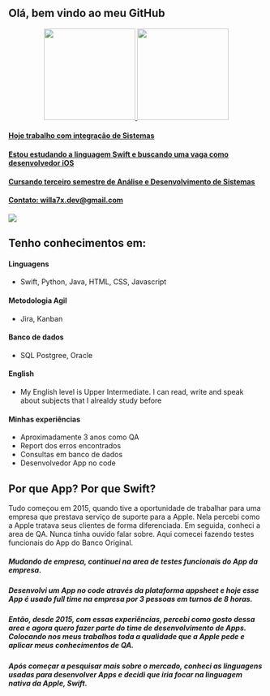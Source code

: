 ## Olá, bem vindo ao meu GitHub

<div align="center">
  <a href="https://github.com/willa7x">
  <img height="180em" src="https://github-readme-stats.vercel.app/api?username=willa7x&show_icons=true&theme=merko&include_all_commits=true&count_private=true"/>
  <img height="180em" src="https://github-readme-stats.vercel.app/api/top-langs/?username=willa7x&layout=compact&langs_count=7&theme=merko"/>
</div>

#### Hoje trabalho com integração de Sistemas
#### Estou estudando a linguagem Swift e buscando uma vaga como desenvolvedor iOS
#### Cursando terceiro semestre de Análise e Desenvolvimento de Sistemas
#### Contato: willa7x.dev@gmail.com
    
  <a href="https://www.linkedin.com/in/williamalessandrobatista/" target="_blank"><img src="https://img.shields.io/badge/-LinkedIn-%230077B5?style=for-the-badge&logo=linkedin&logoColor=white" target="_blank"></a> 

## Tenho conhecimentos em:
  
#### Linguagens        
- Swift, Python, Java, HTML, CSS, Javascript
  
#### Metodologia Agil
- Jira, Kanban

#### Banco de dados
- SQL Postgree, Oracle

#### English
- My English level is Upper Intermediate. I can read, write and speak about subjects that I alrealdy study before

#### Minhas experiências
- Aproximadamente 3 anos como QA
- Report dos erros encontrados
- Consultas em banco de dados
- Desenvolvedor App no code 

## Por que App? Por que Swift?

Tudo começou em 2015, quando tive a oportunidade de trabalhar para uma empresa que prestava serviço de suporte para a Apple. Nela percebi como a Apple tratava seus clientes de forma diferenciada. 
Em seguida, conheci a area de QA. Nunca tinha ouvido falar sobre. Aqui comecei fazendo testes funcionais do App do Banco Original.
##### Mudando de empresa, continuei na area de testes funcionais do App da empresa.
##### Desenvolvi um App no code através da plataforma appsheet e hoje esse App é usado full time na empresa por 3 pessoas em turnos de 8 horas.
##### Então, desde 2015, com essas experiências, percebi como gosto dessa area e agora quero fazer parte do time de desenvolvimento de Apps. Colocando nos meus trabalhos toda a qualidade que a Apple pede e aplicar meus conhecimentos de QA.
##### Após começar a pesquisar mais sobre o mercado, conheci as linguagens usadas para desenvolver Apps e decidi que iria focar na linguagem nativa da Apple, Swift.
